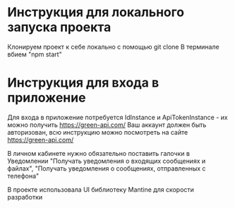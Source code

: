 # Инструкция для локального запуска проекта

Клонируем проект к себе локально с помощью git clone
В терминале вбием "npm start"

# Инструкция для входа в приложение

Для входа в приложение потребуется IdInstance и ApiTokenInstance - их можно получить https://green-api.com/
Ваш аккаунт должен быть авторизован, всю инструкцию можно посмотреть на сайте https://green-api.com/

В личном кабинете нужно обязательно поставить галочки в Уведомлении 
"Получать уведомления о входящих сообщениях и файлах",
"Получать уведомления о сообщениях, отправленных с телефона"

В проекте использовала UI библиотеку Mantine для скорости разработки
